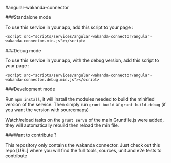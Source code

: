#angular-wakanda-connector

###Standalone mode

To use this service in your app, add this script to your page :


    <script src="scripts/services/angular-wakanda-connector/angular-wakanda-connector.min.js"></script>


###Debug mode

To use this service in your app, with the debug version, add this script to your page :


    <script src="scripts/services/angular-wakanda-connector/angular-wakanda-connector.debug.min.js"></script>


###Development mode

Run `npm install`, it will install the modules needed to build the minified version of the service.
Then simply run `grunt build` or `grunt build-debug` (if you want the version with sourcemaps)

Watch/reload tasks on the `grunt serve` of the main Gruntfile.js were added, they will automatically rebuild then reload the min file.

###Want to contribute ?

This repository only contains the wakanda connector. Just check out this repo [URL] where you will find the full tools, sources, unit and e2e tests to contribute